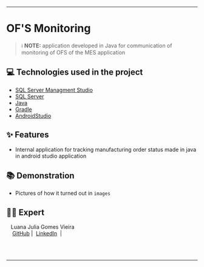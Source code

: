 


-------




# OF'S Monitoring


 > ℹ️ **NOTE:** application developed in Java for communication of monitoring of OFS of the MES application



## 💻 Technologies used in the project

- [SQL Server Managment Studio](https://learn.microsoft.com/en-us/ssms/install/install)
- [SQL Server](https://www.microsoft.com/pt-br/sql-server/sql-server-downloads)
- [Java](https://www.oracle.com/br/java/)
- [Gradle](https://gradle.org/)
- [AndroidStudio](https://developer.android.com/studio?hl=pt-br)

## ✨ Features

- Internal application for tracking manufacturing order status made in java in android studio application

## 📚 Demonstration

- Pictures of how it turned out in `images`


## 👨‍💻 Expert

<p>
    <p>&nbsp&nbsp&nbspLuana Julia Gomes Vieira<br>
    &nbsp&nbsp&nbsp
    <a href="https://github.com/luanajulia">
    GitHub</a>&nbsp;|&nbsp;
    <a href="www.linkedin.com/in/luana-julia/">LinkedIn</a>
&nbsp;|&nbsp;
    </p>
</p>
<br/><br/>
<p>

---
